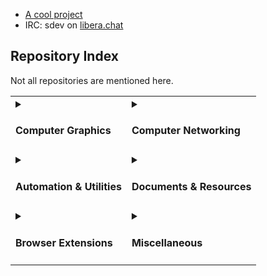 - [A cool project](https://github.com/sujaldev/skylon)
- IRC: sdev on [libera.chat](https://libera.chat/)

## Repository Index

Not all repositories are mentioned here.

<table>
<tr>
<td>
<details>
<summary><h4>Computer Graphics</h4></summary>
<ul>
<li>
    <a href="https://github.com/sujaldev/skylon">skylon</a>:
    A browser rendering engine from scratch.
</li>
<li>
    <a href="https://github.com/sujaldev/lyn">lyn</a>:
    A programming language to create mathematical animations, made at a hackathon. 
</li>
<li>
    <a href="https://github.com/sujaldev/marktext-fixed">marktext-fixed</a>:
    An attempt at making a markdown editor.
</li>
<li>
    <a href="https://github.com/sujaldev/html-renderer">html-renderer</a>:
    A tiny markdown renderer to serve as the backend for the above project.
</li>
<li>
    <a href="https://github.com/sujaldev/skia-animations">skia-animations</a>:
    Random animations rendered with skia.
</li>
<li>
    <a href="https://github.com/sujaldev/manim-animations">manim-animations</a>:
    Animations I've made with manim.
</li>
</ul>
</details>
</td>
<td>
<details>
<summary><h4>Computer Networking</h4></summary>
<ul>
<li>
    <a href="https://github.com/sujaldev/ACT-intranet-report">act-intranet-report</a>:
    My first bug bounty report. tl;dr, A fancy LaTeX document to illustrate to my ISP why inter-customer communication
    in the ISP's intranet is bad.
</li>
<li>
    <a href="https://github.com/sujaldev/ngrok-chat">ngrok-chat</a>:
    Was intended to be a p2p chat program that bypasses NAT, but I pivoted to ngrok tunnels.
</li>
</ul>
</details>
</td>
</tr>

<tr>
<td>
<details>
<summary><h4>Automation & Utilities</h4></summary>
<ul>
<li>
    <a href="github.com/sujaldev/LaTeXHub">LaTeXHub</a>:
    Quickly compiles a PDF from your GitHub repository and publishes it on your website.
</li>
<li>
    <a href="github.com/sujaldev/fedora-post-install">fedora-post-install</a>:
    My fedora installation automated with ansible.
</li>
<li>
    <a href="https://github.com/sujaldev/gmsg">gmsg</a>:
    Convert images to a slideshow GIF.
</li>
<li>
    <a href="https://github.com/sujaldev/ghsync">ghsync</a>:
    Backup your GitHub repositories.
</li>
<li>
    <a href="https://github.com/sujaldev/stacklogin">stacklogin</a>:
    Github actions workflow to get the fanatic badge on stackoverflow.
</li>
<li>
    <a href="https://github.com/sujaldev/DUAS">DUAS</a>:
    Automatically shutdown your server if you have a dumb UPS.
</li>
<li>
    <a href="https://github.com/sujaldev/blackout-defender">blackout-defender</a>:
    A different approach to DUAS.
</li>
</ul>
</details>
</td>
<td>
<details>
<summary><h4>Documents & Resources</h4></summary>
<ul>
<li>
    <a href="github.com/sujaldev/resume">resume</a>:
    My resume.
</li>
<li>
    <a href="https://github.com/sujaldev/gsoc-proposal">gsoc-proposal</a>:
    My rejected GSoC proposal to mitmproxy (2023).
</li>
<li>
    <a href="https://github.com/sujaldev/gsoc-2023-calendar">gsoc-2023-calendar</a>:
    Calendar for GSoC 2023.
</li>
<li>
    <a href="github.com/sujaldev/ACT-intranet-report">act-intranet-report</a>:
    My first bug bounty report.
</li>
<li>
    <a href="https://github.com/sujaldev/awesome-resources">awesome-resources</a>:
    A list of various valuable resources about a variety of topics.
</li>
<li>
    <a href="https://github.com/sujaldev/school">school</a>:
    A static site where I hosted answers to CS assignments that were given in high school.
</li>
<li>
    <a href="https://github.com/xaviersrohini/results">xaviersrohini/results</a>:
    I ran a kind of "stateful bruteforce" on CBSE's website to fetch results of each and every student in my batch 
    and hosted it here.
</li>
</ul>
</details>
</td>
</tr>

<tr>
<td>
<details>
<summary><h4>Browser Extensions</h4></summary>
<ul>
<li>
    <a href="github.com/sujaldev/vistube">vistube</a>:
    I use this to hide everything except for the video tag on YouTube.
</li>
<li>
    <a href="https://github.com/sujaldev/competishun-pro">competishun-pro</a>:
    For JEE aspirants studying from competishun. Found an interesting exploit in their login mechanism.
</li>
</ul>
</details>
</td>
<td>
<details>
<summary><h4>Miscellaneous</h4></summary>
<ul>
<li><a href="https://github.com/sujaldev/failed-8bit-cpu-emulator">failed-8bit-cpu-emulator</a></li>
<li><a href="https://github.com/sujaldev/sql2pdf">sql2pdf</a></li>
<li><a href="https://github.com/sujaldev/wazirx-bot">wazirx-bot</a></li>
<li><a href="https://github.com/sujaldev/xmemo">xmemo</a></li>
<li><a href="https://github.com/sujaldev/onelink">onelink</a></li>
<li><a href="https://github.com/sujaldev/LaTeXWeb">LaTeXWeb</a></li>
<li><a href="https://github.com/sujaldev/swvim">swvim</a></li>
<li><a href="https://github.com/sujaldev/gflight-api">gflight-api</a></li>
</ul>
</details>
</td>
</tr>
</table>
